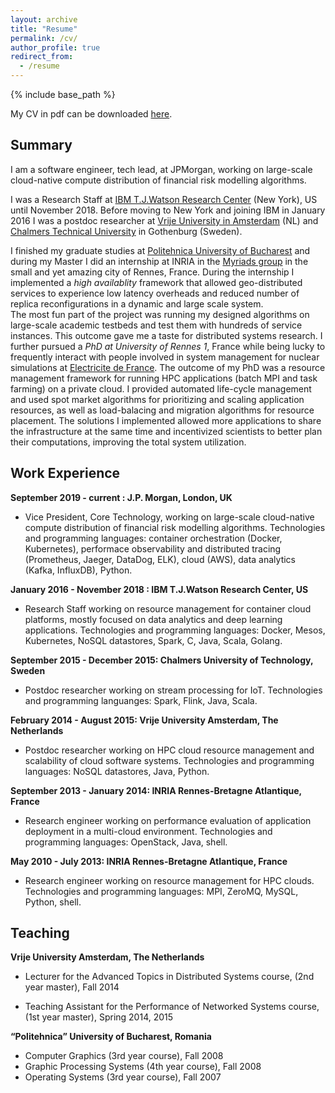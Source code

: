 ```yaml
---
layout: archive
title: "Resume"
permalink: /cv/
author_profile: true
redirect_from:
  - /resume
---
```


{% include base_path %}

My CV in pdf can be downloaded [here](https://github.com/svcostac/svcostac.github.io/blob/master/files/stefania-victoria-costache-resume.pdf).

Summary
------

I am a software engineer, tech lead, at JPMorgan, working on large-scale cloud-native compute distribution of financial risk modelling algorithms. 

I was a Research Staff at [IBM T.J.Watson Research Center](https://www.research.ibm.com/labs/watson/) (New York), US until November 2018. Before moving to New York and joining IBM in January 2016 I was a postdoc researcher at [Vrije University in Amsterdam](https://www.vu.nl/en) (NL) and [Chalmers Technical University](https://www.chalmers.se/en/Pages/default.aspx) in Gothenburg (Sweden). 

I finished my graduate studies at [Politehnica University of Bucharest]() and during my Master I did an internship at INRIA in the [Myriads group](https://team.inria.fr/myriads/) in the small and yet amazing city of Rennes, France. During the internship I implemented a *high availablity* framework that allowed geo-distributed services to experience low latency overheads and reduced number of replica reconfigurations in a dynamic and large scale system.  
The most fun part of the project was running my designed algorithms on large-scale academic testbeds and test them with hundreds of service instances. This outcome gave me a taste for distributed systems research. I further pursued a *PhD at University of Rennes 1*, France while being lucky to frequently interact with people involved in system management for nuclear simulations at [Electricite de France](https://www.edf.fr/en/the-edf-group/who-we-are/activities/research-and-development). The outcome of my PhD was a resource management framework for running HPC applications (batch MPI and task farming) on a private cloud. I provided automated life-cycle management and used spot market algorithms for prioritizing and scaling application resources, as well as load-balacing and migration algorithms for resource placement. The solutions I implemented allowed more applications to share the infrastructure at the same time and incentivized scientists to better plan their computations, improving the total system utilization.

Work Experience
-------
**September 2019 - current : J.P. Morgan, London, UK**
- Vice President, Core Technology, working on large-scale cloud-native compute distribution of financial risk modelling algorithms. Technologies and programming languages: container orchestration (Docker, Kubernetes), performace observability and distributed tracing (Prometheus, Jaeger, DataDog, ELK), cloud (AWS), data analytics (Kafka, InfluxDB), Python. 

**January 2016 - November 2018 : IBM T.J.Watson Research Center, US**
- Research Staff working on resource management for container cloud platforms, mostly focused on data analytics and deep learning applications. Technologies and programming languages: Docker, Mesos, Kubernetes, NoSQL datastores, Spark, C, Java, Scala, Golang.

**September 2015 - December 2015: Chalmers University of Technology, Sweden**
- Postdoc researcher working on stream processing for IoT. Technologies and programming languanges: Spark, Flink, Java, Scala.

**February 2014 - August 2015: Vrije University Amsterdam, The Netherlands**
- Postdoc researcher working on HPC cloud resource management and scalability of cloud software systems. Technologies and programming languages: NoSQL datastores, Java, Python.

**September 2013 - January 2014: INRIA Rennes-Bretagne Atlantique, France**
- Research engineer working on performance evaluation of application deployment in a multi-cloud environment. Technologies and programming languages: OpenStack, Java, shell.

**May 2010 - July 2013: INRIA Rennes-Bretagne Atlantique, France**
- Research engineer working on resource management for HPC clouds. Technologies and programming languages: MPI, ZeroMQ, MySQL, Python, shell.

  
Teaching
-------

**Vrije University Amsterdam, The Netherlands**
- Lecturer for the Advanced Topics in Distributed Systems course, (2nd year master), Fall 2014

- Teaching Assistant for the Performance of Networked Systems course, (1st year master), Spring 2014, 2015

**“Politehnica” University of Bucharest, Romania**

- Computer Graphics (3rd year course), Fall 2008
- Graphic Processing Systems (4th year course), Fall 2008
- Operating Systems (3rd year course), Fall 2007


